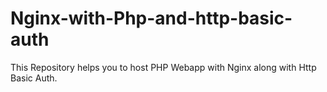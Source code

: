 # Nginx-with-Php-and-http-basic-auth

This Repository helps you to host PHP Webapp with Nginx along with Http Basic Auth.
